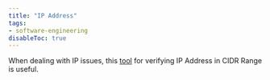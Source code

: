 ```yaml
---
title: "IP Address"
tags:
- software-engineering
disableToc: true
---
```


When dealing with IP issues, this [tool](https://tehnoblog.org/ip-tools/ip-address-in-cidr-range/) for verifying IP Address in CIDR Range is useful.
